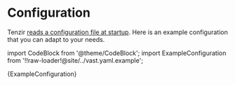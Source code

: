 # Configuration

Tenzir [reads a configuration file at startup](command-line.md). Here is an
example configuration that you can adapt to your needs.

import CodeBlock from '@theme/CodeBlock';
import ExampleConfiguration from '!!raw-loader!@site/../vast.yaml.example';

<CodeBlock language="yaml">{ExampleConfiguration}</CodeBlock>

